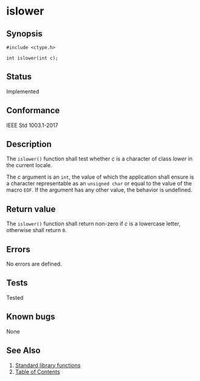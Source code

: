 # islower

## Synopsis

`#include <ctype.h>`

`int islower(int c);`

## Status

Implemented

## Conformance

IEEE Std 1003.1-2017

## Description

The `islower()` function shall test whether _c_ is a character of class _lower_ in the current locale.

The _c_ argument is an `int`, the value of which the application shall ensure is a character representable as an
`unsigned char` or equal to the value of the macro `EOF`. If the argument has any other value, the behavior is
undefined.

## Return value

The `islower()` function shall return non-zero if _c_ is a lowercase letter, otherwise shall return `0`.

## Errors

No errors are defined.

## Tests

Tested

## Known bugs

None

## See Also

1. [Standard library functions](../index.md)
2. [Table of Contents](../../../index.md)
